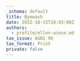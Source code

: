 ```yaml
---
_schema: default
title: Byewash
date: 2022-10-15T20:03:00Z
authors:
  - profile/ellen-wiese.md
tax_issue: AGNI 96
tax_format: Print
private: false
---
```

